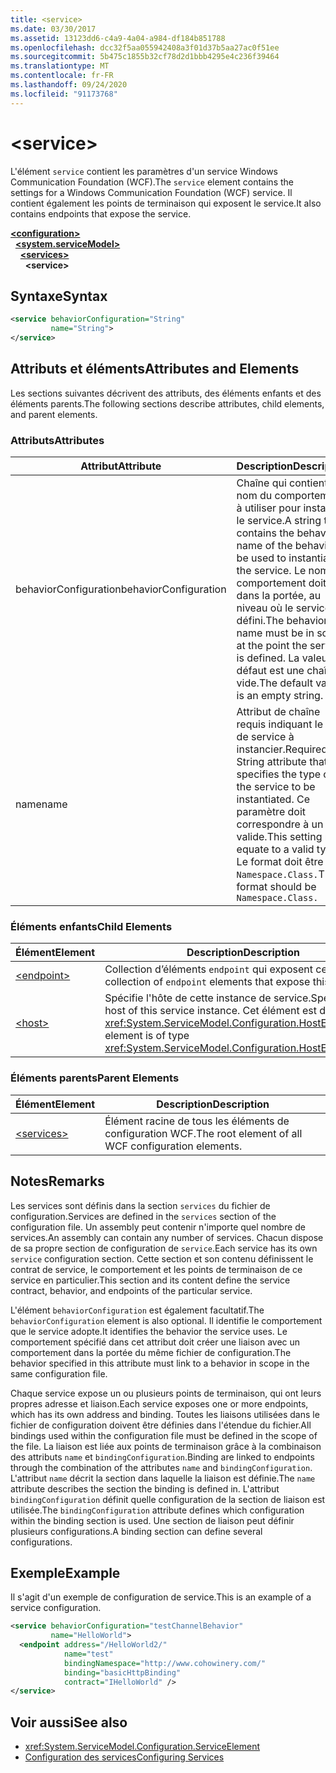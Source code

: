 ```yaml
---
title: <service>
ms.date: 03/30/2017
ms.assetid: 13123dd6-c4a9-4a04-a984-df184b851788
ms.openlocfilehash: dcc32f5aa055942408a3f01d37b5aa27ac0f51ee
ms.sourcegitcommit: 5b475c1855b32cf78d2d1bbb4295e4c236f39464
ms.translationtype: MT
ms.contentlocale: fr-FR
ms.lasthandoff: 09/24/2020
ms.locfileid: "91173768"
---
```

# \<service>

<span data-ttu-id="3ffc5-101">L'élément `service` contient les paramètres d'un service Windows Communication Foundation (WCF).</span><span class="sxs-lookup"><span data-stu-id="3ffc5-101">The `service` element contains the settings for a Windows Communication Foundation (WCF) service.</span></span> <span data-ttu-id="3ffc5-102">Il contient également les points de terminaison qui exposent le service.</span><span class="sxs-lookup"><span data-stu-id="3ffc5-102">It also contains endpoints that expose the service.</span></span>  
  
[**\<configuration>**](../configuration-element.md)\
&nbsp;&nbsp;[**\<system.serviceModel>**](system-servicemodel.md)\
&nbsp;&nbsp;&nbsp;&nbsp;[**\<services>**](services.md)\
&nbsp;&nbsp;&nbsp;&nbsp;&nbsp;&nbsp;**\<service>**  
  
## <a name="syntax"></a><span data-ttu-id="3ffc5-103">Syntaxe</span><span class="sxs-lookup"><span data-stu-id="3ffc5-103">Syntax</span></span>  
  
```xml  
<service behaviorConfiguration="String"
         name="String">
</service>
```  
  
## <a name="attributes-and-elements"></a><span data-ttu-id="3ffc5-104">Attributs et éléments</span><span class="sxs-lookup"><span data-stu-id="3ffc5-104">Attributes and Elements</span></span>  

 <span data-ttu-id="3ffc5-105">Les sections suivantes décrivent des attributs, des éléments enfants et des éléments parents.</span><span class="sxs-lookup"><span data-stu-id="3ffc5-105">The following sections describe attributes, child elements, and parent elements.</span></span>  
  
### <a name="attributes"></a><span data-ttu-id="3ffc5-106">Attributs</span><span class="sxs-lookup"><span data-stu-id="3ffc5-106">Attributes</span></span>  
  
|<span data-ttu-id="3ffc5-107">Attribut</span><span class="sxs-lookup"><span data-stu-id="3ffc5-107">Attribute</span></span>|<span data-ttu-id="3ffc5-108">Description</span><span class="sxs-lookup"><span data-stu-id="3ffc5-108">Description</span></span>|  
|---------------|-----------------|  
|<span data-ttu-id="3ffc5-109">behaviorConfiguration</span><span class="sxs-lookup"><span data-stu-id="3ffc5-109">behaviorConfiguration</span></span>|<span data-ttu-id="3ffc5-110">Chaîne qui contient le nom du comportement à utiliser pour instancier le service.</span><span class="sxs-lookup"><span data-stu-id="3ffc5-110">A string that contains the behavior name of the behavior to be used to instantiate the service.</span></span> <span data-ttu-id="3ffc5-111">Le nom du comportement doit être dans la portée, au niveau où le service est défini.</span><span class="sxs-lookup"><span data-stu-id="3ffc5-111">The behavior name must be in scope at the point the service is defined.</span></span> <span data-ttu-id="3ffc5-112">La valeur par défaut est une chaîne vide.</span><span class="sxs-lookup"><span data-stu-id="3ffc5-112">The default value is an empty string.</span></span>|  
|<span data-ttu-id="3ffc5-113">name</span><span class="sxs-lookup"><span data-stu-id="3ffc5-113">name</span></span>|<span data-ttu-id="3ffc5-114">Attribut de chaîne requis indiquant le type de service à instancier.</span><span class="sxs-lookup"><span data-stu-id="3ffc5-114">Required String attribute that specifies the type of the service to be instantiated.</span></span> <span data-ttu-id="3ffc5-115">Ce paramètre doit correspondre à un type valide.</span><span class="sxs-lookup"><span data-stu-id="3ffc5-115">This setting must equate to a valid type.</span></span> <span data-ttu-id="3ffc5-116">Le format doit être `Namespace.Class.`</span><span class="sxs-lookup"><span data-stu-id="3ffc5-116">The format should be `Namespace.Class.`</span></span>|  
  
### <a name="child-elements"></a><span data-ttu-id="3ffc5-117">Éléments enfants</span><span class="sxs-lookup"><span data-stu-id="3ffc5-117">Child Elements</span></span>  
  
|<span data-ttu-id="3ffc5-118">Élément</span><span class="sxs-lookup"><span data-stu-id="3ffc5-118">Element</span></span>|<span data-ttu-id="3ffc5-119">Description</span><span class="sxs-lookup"><span data-stu-id="3ffc5-119">Description</span></span>|  
|-------------|-----------------|  
|[\<endpoint>](endpoint-element.md)|<span data-ttu-id="3ffc5-120">Collection d’éléments `endpoint` qui exposent ce service.</span><span class="sxs-lookup"><span data-stu-id="3ffc5-120">A collection of `endpoint` elements that expose this service.</span></span>|  
|[\<host>](host.md)|<span data-ttu-id="3ffc5-121">Spécifie l'hôte de cette instance de service.</span><span class="sxs-lookup"><span data-stu-id="3ffc5-121">Specifies the host of this service instance.</span></span> <span data-ttu-id="3ffc5-122">Cet élément est de type <xref:System.ServiceModel.Configuration.HostElement>.</span><span class="sxs-lookup"><span data-stu-id="3ffc5-122">This element is of type <xref:System.ServiceModel.Configuration.HostElement>.</span></span>|  
  
### <a name="parent-elements"></a><span data-ttu-id="3ffc5-123">Éléments parents</span><span class="sxs-lookup"><span data-stu-id="3ffc5-123">Parent Elements</span></span>  
  
|<span data-ttu-id="3ffc5-124">Élément</span><span class="sxs-lookup"><span data-stu-id="3ffc5-124">Element</span></span>|<span data-ttu-id="3ffc5-125">Description</span><span class="sxs-lookup"><span data-stu-id="3ffc5-125">Description</span></span>|  
|-------------|-----------------|  
|[\<services>](services.md)|<span data-ttu-id="3ffc5-126">Élément racine de tous les éléments de configuration WCF.</span><span class="sxs-lookup"><span data-stu-id="3ffc5-126">The root element of all WCF configuration elements.</span></span>|  
  
## <a name="remarks"></a><span data-ttu-id="3ffc5-127">Notes</span><span class="sxs-lookup"><span data-stu-id="3ffc5-127">Remarks</span></span>  

 <span data-ttu-id="3ffc5-128">Les services sont définis dans la section `services` du fichier de configuration.</span><span class="sxs-lookup"><span data-stu-id="3ffc5-128">Services are defined in the `services` section of the configuration file.</span></span> <span data-ttu-id="3ffc5-129">Un assembly peut contenir n'importe quel nombre de services.</span><span class="sxs-lookup"><span data-stu-id="3ffc5-129">An assembly can contain any number of services.</span></span> <span data-ttu-id="3ffc5-130">Chacun dispose de sa propre section de configuration de `service`.</span><span class="sxs-lookup"><span data-stu-id="3ffc5-130">Each service has its own `service` configuration section.</span></span> <span data-ttu-id="3ffc5-131">Cette section et son contenu définissent le contrat de service, le comportement et les points de terminaison de ce service en particulier.</span><span class="sxs-lookup"><span data-stu-id="3ffc5-131">This section and its content define the service contract, behavior, and endpoints of the particular service.</span></span>  
  
 <span data-ttu-id="3ffc5-132">L'élément `behaviorConfiguration` est également facultatif.</span><span class="sxs-lookup"><span data-stu-id="3ffc5-132">The `behaviorConfiguration` element is also optional.</span></span> <span data-ttu-id="3ffc5-133">Il identifie le comportement que le service adopte.</span><span class="sxs-lookup"><span data-stu-id="3ffc5-133">It identifies the behavior the service uses.</span></span> <span data-ttu-id="3ffc5-134">Le comportement spécifié dans cet attribut doit créer une liaison avec un comportement dans la portée du même fichier de configuration.</span><span class="sxs-lookup"><span data-stu-id="3ffc5-134">The behavior specified in this attribute must link to a behavior in scope in the same configuration file.</span></span>  
  
 <span data-ttu-id="3ffc5-135">Chaque service expose un ou plusieurs points de terminaison, qui ont leurs propres adresse et liaison.</span><span class="sxs-lookup"><span data-stu-id="3ffc5-135">Each service exposes one or more endpoints, which has its own address and binding.</span></span> <span data-ttu-id="3ffc5-136">Toutes les liaisons utilisées dans le fichier de configuration doivent être définies dans l'étendue du fichier.</span><span class="sxs-lookup"><span data-stu-id="3ffc5-136">All bindings used within the configuration file must be defined in the scope of the file.</span></span> <span data-ttu-id="3ffc5-137">La liaison est liée aux points de terminaison grâce à la combinaison des attributs `name` et `bindingConfiguration`.</span><span class="sxs-lookup"><span data-stu-id="3ffc5-137">Binding are linked to endpoints through the combination of the attributes `name` and `bindingConfiguration`.</span></span> <span data-ttu-id="3ffc5-138">L'attribut `name` décrit la section dans laquelle la liaison est définie.</span><span class="sxs-lookup"><span data-stu-id="3ffc5-138">The `name` attribute describes the section the binding is defined in.</span></span> <span data-ttu-id="3ffc5-139">L'attribut `bindingConfiguration` définit quelle configuration de la section de liaison est utilisée.</span><span class="sxs-lookup"><span data-stu-id="3ffc5-139">The `bindingConfiguration` attribute defines which configuration within the binding section is used.</span></span> <span data-ttu-id="3ffc5-140">Une section de liaison peut définir plusieurs configurations.</span><span class="sxs-lookup"><span data-stu-id="3ffc5-140">A binding section can define several configurations.</span></span>  
  
## <a name="example"></a><span data-ttu-id="3ffc5-141">Exemple</span><span class="sxs-lookup"><span data-stu-id="3ffc5-141">Example</span></span>  

 <span data-ttu-id="3ffc5-142">Il s'agit d'un exemple de configuration de service.</span><span class="sxs-lookup"><span data-stu-id="3ffc5-142">This is an example of a service configuration.</span></span>  
  
```xml  
<service behaviorConfiguration="testChannelBehavior"
         name="HelloWorld">
  <endpoint address="/HelloWorld2/"
            name="test"
            bindingNamespace="http://www.cohowinery.com/"
            binding="basicHttpBinding"
            contract="IHelloWorld" />
</service>
```  
  
## <a name="see-also"></a><span data-ttu-id="3ffc5-143">Voir aussi</span><span class="sxs-lookup"><span data-stu-id="3ffc5-143">See also</span></span>

- <xref:System.ServiceModel.Configuration.ServiceElement>
- [<span data-ttu-id="3ffc5-144">Configuration des services</span><span class="sxs-lookup"><span data-stu-id="3ffc5-144">Configuring Services</span></span>](../../../wcf/configuring-services.md)
